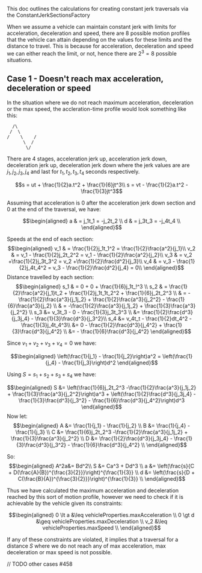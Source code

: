 This doc outlines the calculations for creating constant jerk traversals via the ConstantJerkSectionsFactory

When we assume a vehicle can maintain constant jerk with limits for acceleration, deceleration and speed, there are 8 possible motion profiles that the vehicle can attain depending on the values for these limits and the distance to travel. This is because for acceleration, deceleration and speed we can either reach the limit, or not, hence there are $2^3=8$ possible situations.

## Case 1 - Doesn't reach max acceleration, deceleration or speed

In the situation where we do not reach maximum acceleration, deceleration or the max speed, the accleration-time profile would look something like this:

      /\
     /  \  
    /    \    /
          \  / 
           \/

There are 4 stages, acceleration jerk up, acceleration jerk down, deceleration jerk up, deceleration jerk down where the jerk values are are $j_1, j_2, j_3, j_4$ and last for $t_1, t_2, t_3, t_4$ seconds respectively.

$$s = ut + \frac{1}{2}a.t^2 + \frac{1}{6}jt^3\\
s = vt - \frac{1}{2}a.t^2 - \frac{1}{3}jt^3$$

Assuming that acceleration is 0 after the acceleration jerk down section and 0 at the end of the traversal, we have:

$$\begin{aligned}
a & = j_1t_1 = -j_2t_2  \\
d & = j_3t_3 = -j_4t_4 \\
\end{aligned}$$

Speeds at the end of each section:
$$\begin{aligned}
v_1 & = \frac{1}{2}j_1t_1^2 = \frac{1}{2}\frac{a^2}{j_1}\\
v_2 & = v_1 - \frac{1}{2}j_2t_2^2 =  v_1 - \frac{1}{2}\frac{a^2}{j_2}\\
v_3 & = v_2 +\frac{1}{2}j_3t_3^2 =  v_2 +\frac{1}{2}\frac{d^2}{j_3}\\
v_4 & = v_3 - \frac{1}{2}j_4t_4^2 = v_3 - \frac{1}{2}\frac{d^2}{j_4} = 0\\
\end{aligned}$$
Distance travelled by each section:
$$\begin{aligned}
s_1 & = 0 + 0 + \frac{1}{6}j_1t_!^3 \\
s_2 & = \frac{1}{2}\frac{a^2}{j_1}t_2 + \frac{1}{2}j_1t_1t_2^2 + \frac{1}{6}j_2t_2^3 \\
& = -\frac{1}{2}\frac{a^3}{j_1j_2} + \frac{1}{2}\frac{a^3}{j_2^2} - \frac{1}{6}\frac{a^3}{j_2} \\
& = -\frac{1}{2}\frac{a^3}{j_1j_2} + \frac{1}{3}\frac{a^3}{j_2^2} \\
s_3 &= v_3t_3 - 0 - \frac{1}{3}j_3t_3^3 \\
&= \frac{1}{2}\frac{d^3}{j_3j_4} - \frac{1}{3}\frac{d^3}{j_3^2}\\
s_4 &= v_4t_t - \frac{1}{2}dt_4^2 - \frac{1}{3}j_4t_4^3\\
&= 0 - \frac{1}{2}\frac{d^3}{j_4^2} + \frac{1}{3}\frac{d^3}{j_4^2} \\
&= - \frac{1}{6}\frac{d^3}{j_4^2}
\end{aligned}$$

Since $v_1+v_2+v_3+v_4=0$ we have:

$$\begin{aligned}
\left(\frac{1}{j_1} - \frac{1}{j_2}\right)a^2 = \left(\frac{1}{j_4} - \frac{1}{j_3}\right)d^2
\end{aligned}$$

Using $S=s_1+s_2+s_3+s_4$ we have:

$$\begin{aligned}
S &= \left(\frac{1}{6}j_2t_2^3 -\frac{1}{2}\frac{a^3}{j_1j_2} + \frac{1}{3}\frac{a^3}{j_2^2}\right)a^3 + \left(\frac{1}{2}\frac{d^3}{j_3j_4} - \frac{1}{3}\frac{d^3}{j_3^2} - \frac{1}{6}\frac{d^3}{j_4^2}\right)d^3
\end{aligned}$$
Now let:
$$\begin{aligned}
A &= \frac{1}{j_1} - \frac{1}{j_2}   \\
B &= \frac{1}{j_4} - \frac{1}{j_3}   \\
C &= \frac{1}{6}j_2t_2^3 -\frac{1}{2}\frac{a^3}{j_1j_2} + \frac{1}{3}\frac{a^3}{j_2^2}   \\
D &= \frac{1}{2}\frac{d^3}{j_3j_4} - \frac{1}{3}\frac{d^3}{j_3^2} - \frac{1}{6}\frac{d^3}{j_4^2}   \\
\end{aligned}$$


So:
$$\begin{aligned}
A^2a&= Bd^2\\
S &= Ca^3 + Dd^3 \\
a &= \left(\frac{s}{C + D(\frac{A}{B})^{\frac{3}{2}}}\right)^{\frac{1}{3}} \\
d &= \left(\frac{s}{D + C(\frac{B}{A})^{\frac{3}{2}}}\right)^{\frac{1}{3}} \\
\end{aligned}$$

Thus we have calculated the maximum acceleration and deceleration reached by this sort of motion profile, however we need to check if it is achievable by the vehicle given its constraints:

$$\begin{aligned}
0 \lt a &\leq vehicleProperties.maxAcceleration \\
0 \gt d &\geq vehicleProperties.maxDeceleration \\
v_2 &\leq vehicleProperties.maxSpeed \\
\end{aligned}$$

If any of these constraints are violated, it implies that a traversal for a distance $S$ where we do not reach any of max acceleration, max deceleration or max speed is not possible.

// TODO other cases #458
